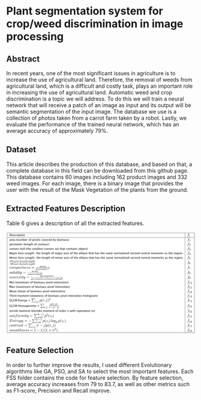 # Plant segmentation system for crop/weed discrimination in image processing

## Abstract
In recent years, one of the most significant issues in agriculture is to increase the use of agricultural land. Therefore, the removal of weeds from agricultural land, which is a difficult and costly task, plays an important role in increasing the use of agricultural land. Automatic weed and crop discrimination is a topic we will address. To do this we will train a neural network that will receive a patch of an image as input and its output will be semantic segmentation of the input image. The database we use is a collection of photos taken from a carrot farm taken by a robot. Lastly, we evaluate the performance of the trained neural network, which has an average accuracy of approximately 79%.

## Dataset

This article describes the production of this database, and based on that, a complete database in this field can be downloaded from this github page. This database contains 60 images including 162 product images and 332 weed images. For each image, there is a binary image that provides the user with the result of the Mask Vegetation of the plants from the ground.

## Extracted Features Description

Table 6 gives a description of all the extracted features.

<img src="https://github.com/Dehghan99/crop-weed-segmentation/blob/main/figures/features%20description.png" alt="drawing" width="800"/>

## Feature Selection

In order to further improve the results, I used different Evolutionary algorithms like GA, PSO, and SA to select the most important features. Each FSS folder contains the code for feature selection. By feature selection, average accuracy increases from 79 to 83.7, as well as other metrics such as F1-score, Precision and Recall improve.
